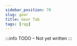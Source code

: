```yaml
---
sidebar_position: 70
slug: gear
title: Gear Tab
tags: [rqg]
---
```


:::info TODO – Not yet written :::
